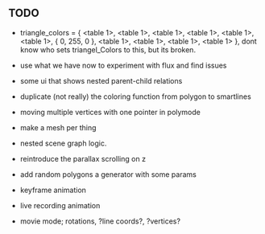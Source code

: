 TODO
-------

- triangle_colors = { <table 1>, <table 1>, <table 1>, <table 1>, <table 1>, <table 1>, { 0, 255, 0 }, <table 1>, <table 1>, <table 1>, <table 1> },
  dont know who sets triangel_Colors to this, but its broken.

- use what we have now to experiment with flux and find issues

- some ui that shows nested parent-child relations

- duplicate (not really) the coloring function from polygon to smartlines
- moving multiple vertices with one pointer in polymode
- make a mesh per thing
- nested scene graph logic.

- reintroduce the parallax scrolling on z
- add random polygons a generator with some params
- keyframe animation
- live recording animation
- movie mode; rotations, ?line coords?, ?vertices?
